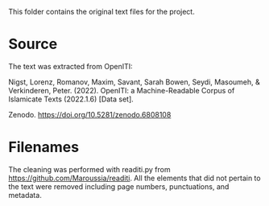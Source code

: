 This folder contains the original text files for the project.

# Source
The text was extracted from OpenITI:

Nigst, Lorenz, Romanov, Maxim, Savant, Sarah Bowen, Seydi, Masoumeh, & Verkinderen, Peter. (2022). OpenITI: a Machine-Readable Corpus of Islamicate Texts (2022.1.6) [Data set]. 

Zenodo. https://doi.org/10.5281/zenodo.6808108

# Filenames
The cleaning was performed with readiti.py from https://github.com/Maroussia/readiti.
All the elements that did not pertain to the text were removed including page numbers, punctuations, and metadata.
